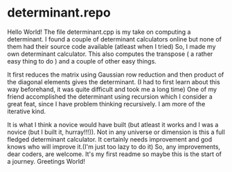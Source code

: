 # determinant.repo
Hello World!
The file determinant.cpp is my take on computing a determinant.
I found a couple of determinant calculators online but none of them had their source code available (atleast when I tried)
So, I made my own determinant calculator.
This also computes the transpose ( a rather easy thing to do ) and a couple of other easy things.

It first reduces the matrix using Gaussian row reduction and then product of the diagonal elements gives the determinant.
(I had to first learn about this way beforehand, it was quite difficult and took me a long time)
One of my friend accomplished the determinant using recursion which I consider a great feat, since I have problem thinking
recursively. I am more of the iterative kind.

It is what I think a novice would have built (but atleast it works and I was a novice (but I built it, hurray!!!)).
Not in any universe or dimension is this a full fledged determinant calculator.
It certainly needs improvement and god knows who will improve it.(I'm just too lazy to do it)
So, any improvements, dear coders, are welcome.
It's my first readme so maybe this is the start of a journey.
Greetings World!
